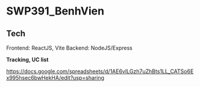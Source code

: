 # SWP391_BenhVien

## Tech 
Frontend: ReactJS, Vite
Backend: NodeJS/Express

**Tracking, UC list**

https://docs.google.com/spreadsheets/d/1AE6vILGzh7uZhBts1LL_CATSo6Ex995hsec6bwHekHA/edit?usp=sharing
